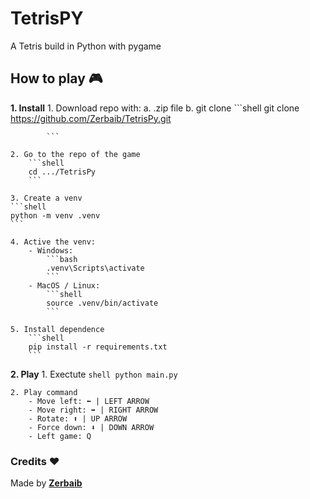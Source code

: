 # TetrisPY
A Tetris build in Python with pygame

## How to play 🎮
**1. Install**
    1. Download repo with:
        a. .zip file
        b. git clone
            ```shell
            git clone https://github.com/Zerbaib/TetrisPy.git

            ```
    
    2. Go to the repo of the game
        ```shell
        cd .../TetrisPy
        ```
    
    3. Create a venv
    ```shell
    python -m venv .venv
    ```

    4. Active the venv:
        - Windows:
            ```bash
            .venv\Scripts\activate
            ```
        - MacOS / Linux:
            ```shell
            source .venv/bin/activate
            ```
    
    5. Install dependence
        ```shell
        pip install -r requirements.txt
        ```

**2. Play**
    1. Exectute
        ```shell
        python main.py
        ```
    
    2. Play command
        - Move left: ⬅️ | LEFT ARROW
        - Move right: ➡️ | RIGHT ARROW
        - Rotate: ⬆️ | UP ARROW
        - Force down: ⬇️ | DOWN ARROW
        - Left game: Q

### Credits ❤️
Made by [**Zerbaib**](https://github.com/Zerbaib)